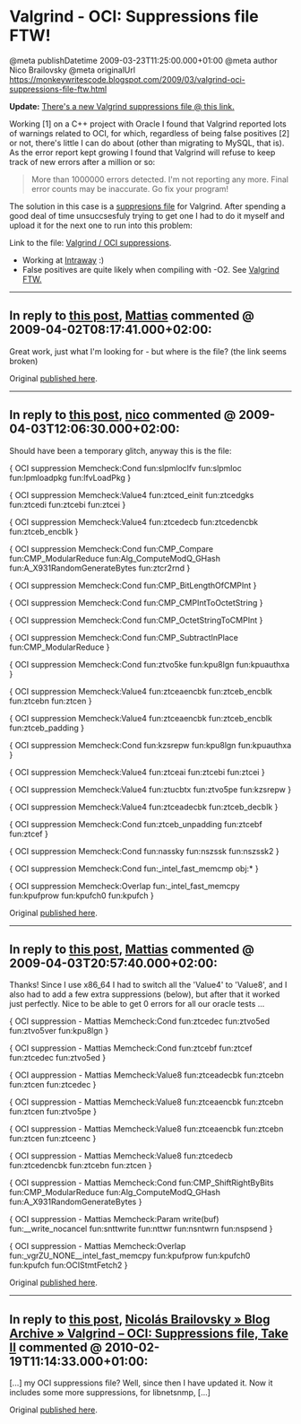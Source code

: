 # Valgrind - OCI: Suppressions file FTW!

@meta publishDatetime 2009-03-23T11:25:00.000+01:00
@meta author Nico Brailovsky
@meta originalUrl https://monkeywritescode.blogspot.com/2009/03/valgrind-oci-suppressions-file-ftw.html

**Update:** [There's a new Valgrind suppressions file @ this link.](/blog_md/2010/0219_ValgrindOCISuppressionsfileTakeII.md)

Working [1] on a C++ project with Oracle I found that Valgrind reported lots of warnings related to OCI, for which, regardless of being false positives [2] or not, there's little I can do about (other than migrating to MySQL, that is). As the error report kept growing I found that Valgrind will refuse to keep track of new errors after a million or so:

> More than 1000000 errors detected. I'm not reporting any more. Final error counts may be inaccurate. Go fix your program!

The solution in this case is a [suppresions file](http://valgrind.org/docs/manual/manual-core.html#manual-core.suppress) for Valgrind. After spending a good deal of time unsuccsesfuly trying to get one I had to do it myself and upload it for the next one to run into this problem:

Link to the file: [Valgrind / OCI suppressions](/brokenlink/2009/03/valgrind_suppressions).

* Working at [Intraway](http://www.intraway.com/) :)
* False positives are quite likely when compiling with -O2. See [Valgrind FTW.](/blog_md/2009/0302_ValgrindFTW.md)


---
## In reply to [this post](), [Mattias]() commented @ 2009-04-02T08:17:41.000+02:00:

Great work, just what I'm looking for - but where is the file? (the link seems broken)

Original [published here](/blog_md/2009/0323_ValgrindOCISuppressionsfileFTW.md).

---
## In reply to [this post](), [nico](/blog_md/youfoundadeadlink.md) commented @ 2009-04-03T12:06:30.000+02:00:

Should have been a temporary glitch, anyway this is the file:

{
 OCI suppression
 Memcheck:Cond
 fun:slpmloclfv
 fun:slpmloc
 fun:lpmloadpkg
 fun:lfvLoadPkg
}

{
 OCI suppression
 Memcheck:Value4
 fun:ztced\_einit
 fun:ztcedgks
 fun:ztcedi
 fun:ztcebi
 fun:ztcei
}

{
 OCI suppression
 Memcheck:Value4
 fun:ztcedecb
 fun:ztcedencbk
 fun:ztceb\_encblk
}

{
 OCI suppression
 Memcheck:Cond
 fun:CMP\_Compare
 fun:CMP\_ModularReduce
 fun:Alg\_ComputeModQ\_GHash
 fun:A\_X931RandomGenerateBytes
 fun:ztcr2rnd
}

{
 OCI suppression
 Memcheck:Cond
 fun:CMP\_BitLengthOfCMPInt
}

{
 OCI suppression
 Memcheck:Cond
 fun:CMP\_CMPIntToOctetString
}

{
 OCI suppression
 Memcheck:Cond
 fun:CMP\_OctetStringToCMPInt
}

{
 OCI suppression
 Memcheck:Cond
 fun:CMP\_SubtractInPlace
 fun:CMP\_ModularReduce
}

{
 OCI suppression
 Memcheck:Cond
 fun:ztvo5ke
 fun:kpu8lgn
 fun:kpuauthxa
}

{
 OCI suppression
 Memcheck:Value4
 fun:ztceaencbk
 fun:ztceb\_encblk
 fun:ztcebn
 fun:ztcen
}

{
 OCI suppression
 Memcheck:Value4
 fun:ztceaencbk
 fun:ztceb\_encblk
 fun:ztceb\_padding
}

{
 OCI suppression
 Memcheck:Cond
 fun:kzsrepw
 fun:kpu8lgn
 fun:kpuauthxa
}

{
 OCI suppression
 Memcheck:Value4
 fun:ztceai
 fun:ztcebi
 fun:ztcei
}

{
 OCI suppression
 Memcheck:Value4
 fun:ztucbtx
 fun:ztvo5pe
 fun:kzsrepw
}

{
 OCI suppression
 Memcheck:Value4
 fun:ztceadecbk
 fun:ztceb\_decblk
}

{
 OCI suppression
 Memcheck:Cond
 fun:ztceb\_unpadding
 fun:ztcebf
 fun:ztcef
}

{
 OCI suppression
 Memcheck:Cond
 fun:nassky
 fun:nszssk
 fun:nszssk2
}

{
 OCI suppression
 Memcheck:Cond
 fun:\_intel\_fast\_memcmp
 obj:\*
}

{
 OCI suppression
 Memcheck:Overlap
 fun:\_intel\_fast\_memcpy
 fun:kpufprow
 fun:kpufch0
 fun:kpufch
}

Original [published here](/blog_md/2009/0323_ValgrindOCISuppressionsfileFTW.md).

---
## In reply to [this post](), [Mattias]() commented @ 2009-04-03T20:57:40.000+02:00:

Thanks! Since I use x86\_64 I had to switch all the 'Value4' to 'Value8', and I also had to add a few extra suppressions (below), but after that it worked just perfectly. Nice to be able to get 0 errors for all our oracle tests ...

{
 OCI suppression - Mattias
 Memcheck:Cond
 fun:ztcedec
 fun:ztvo5ed
 fun:ztvo5ver
 fun:kpu8lgn
}

{
 OCI suppression - Mattias
 Memcheck:Cond
 fun:ztcebf
 fun:ztcef
 fun:ztcedec
 fun:ztvo5ed
}

{
 OCI auppression - Mattias
 Memcheck:Value8
 fun:ztceadecbk
 fun:ztcebn
 fun:ztcen
 fun:ztcedec
}

{
 OCI suppression - Mattias
 Memcheck:Value8
 fun:ztceaencbk
 fun:ztcebn
 fun:ztcen
 fun:ztvo5pe
}

{
 OCI suppression - Mattias
 Memcheck:Value8
 fun:ztceaencbk
 fun:ztcebn
 fun:ztcen
 fun:ztceenc
}

{
 OCI suppression - Mattias
 Memcheck:Value8
 fun:ztcedecb
 fun:ztcedencbk
 fun:ztcebn
 fun:ztcen
}

{
 OCI suppression - Mattias
 Memcheck:Cond
 fun:CMP\_ShiftRightByBits
 fun:CMP\_ModularReduce
 fun:Alg\_ComputeModQ\_GHash
 fun:A\_X931RandomGenerateBytes
}

{
 OCI suppression - Mattias
 Memcheck:Param
 write(buf)
 fun:\_\_write\_nocancel
 fun:snttwrite
 fun:nttwr
 fun:nsntwrn
 fun:nspsend
}

{
 OCI suppression - Mattias
 Memcheck:Overlap
 fun:\_vgrZU\_NONE\_\_intel\_fast\_memcpy
 fun:kpufprow
 fun:kpufch0
 fun:kpufch
 fun:OCIStmtFetch2
}

Original [published here](/blog_md/2009/0323_ValgrindOCISuppressionsfileFTW.md).

---
## In reply to [this post](), [Nicolás Brailovsky » Blog Archive » Valgrind – OCI: Suppressions file, Take II](blog_md/2010/0219_ValgrindOCISuppressionsfileTakeII.md) commented @ 2010-02-19T11:14:33.000+01:00:

[...] my OCI suppressions file? Well, since then I have updated it. Now it includes some more suppressions, for libnetsnmp, [...]

Original [published here](/blog_md/2009/0323_ValgrindOCISuppressionsfileFTW.md).
